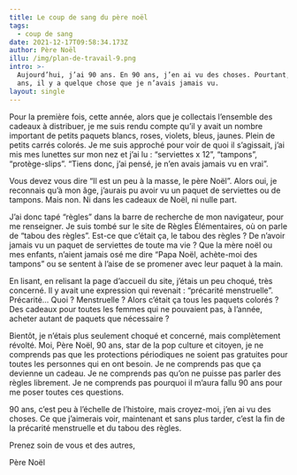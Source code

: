 ```yaml
---
title: Le coup de sang du père noël
tags:
  - coup de sang
date: 2021-12-17T09:58:34.173Z
author: Père Noël
illu: /img/plan-de-travail-9.png
intro: >-
  Aujourd’hui, j’ai 90 ans. En 90 ans, j’en ai vu des choses. Pourtant, en 90
  ans, il y a quelque chose que je n’avais jamais vu.
layout: single
---
```

Pour la première fois, cette année, alors que je collectais l’ensemble des cadeaux à distribuer, je me suis rendu compte qu’il y avait un nombre important de petits paquets blancs, roses, violets, bleus, jaunes. Plein de petits carrés colorés. Je me suis approché pour voir de quoi il s’agissait, j’ai mis mes lunettes sur mon nez et j’ai lu : “serviettes x 12”, “tampons”, “protège-slips”. “Tiens donc, j’ai pensé, je n’en avais jamais vu en vrai”.

Vous devez vous dire “Il est un peu à la masse, le père Noël”. Alors oui, je reconnais qu’à mon âge, j’aurais pu avoir vu un paquet de serviettes ou de tampons. Mais non. Ni dans les cadeaux de Noël, ni nulle part.

J’ai donc tapé “règles” dans la barre de recherche de mon navigateur, pour me renseigner. Je suis tombé sur le site de Règles Élémentaires, où on parle de “tabou des règles”. Est-ce que c’était ça, le tabou des règles ? De n’avoir jamais vu un paquet de serviettes de toute ma vie ? Que la mère noël ou mes enfants, n’aient jamais osé me dire “Papa Noël, achète-moi des tampons” ou se sentent à l’aise de se promener avec leur paquet à la main.

En lisant, en relisant la page d’accueil du site, j’étais un peu choqué, très concerné. Il y avait une expression qui revenait : “précarité menstruelle”. Précarité… Quoi ? Menstruelle ? Alors c’était ça tous les paquets colorés ? Des cadeaux pour toutes les femmes qui ne pouvaient pas, à l’année, acheter autant de paquets que nécessaire ?

Bientôt, je n’étais plus seulement choqué et concerné, mais complètement révolté. Moi, Père Noël, 90 ans, star de la pop culture et citoyen, je ne comprends pas que les protections périodiques ne soient pas gratuites pour toutes les personnes qui en ont besoin. Je ne comprends pas que ça devienne un cadeau. Je ne comprends pas qu’on ne puisse pas parler des règles librement. Je ne comprends pas pourquoi il m’aura fallu 90 ans pour me poser toutes ces questions.

90 ans, c’est peu à l’échelle de l’histoire, mais croyez-moi, j’en ai vu des choses. Ce que j’aimerais voir, maintenant et sans plus tarder, c’est la fin de la précarité menstruelle et du tabou des règles.

Prenez soin de vous et des autres,

Père Noël
